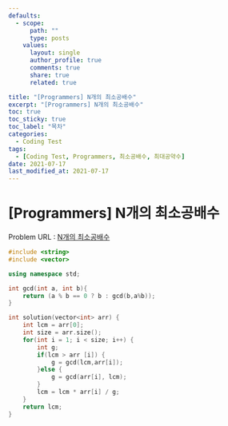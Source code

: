 ```yaml
---
defaults:
  - scope:
      path: ""
      type: posts
    values:
      layout: single
      author_profile: true
      comments: true
      share: true
      related: true

title: "[Programmers] N개의 최소공배수"
excerpt: "[Programmers] N개의 최소공배수"
toc: true
toc_sticky: true
toc_label: "목차"
categories:
  - Coding Test
tags:
  - [Coding Test, Programmers, 최소공배수, 최대공약수]
date: 2021-07-17
last_modified_at: 2021-07-17
---
```

# [Programmers] N개의 최소공배수

Problem URL : [N개의 최소공배수](https://programmers.co.kr/learn/courses/30/lessons/12953)

```cpp
#include <string>
#include <vector>

using namespace std;

int gcd(int a, int b){ 
    return (a % b == 0 ? b : gcd(b,a%b));
}

int solution(vector<int> arr) {
    int lcm = arr[0];
    int size = arr.size();
    for(int i = 1; i < size; i++) {
        int g;
        if(lcm > arr [i]) {
            g = gcd(lcm,arr[i]);
        }else {
            g = gcd(arr[i], lcm);
        }
        lcm = lcm * arr[i] / g;
    }
    return lcm;
}
```
